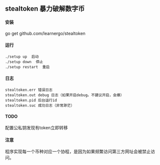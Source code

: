 ## stealtoken 暴力破解数字币

#### 安装
go get github.com/learnergo/stealtoken

#### 运行
```
./setup up  启动
./setup down  停止
./setup restart  重启
```

#### 日志

```
stealtoken.err 错误日志
stealtoken.out debug 日志（如果开启debug。不建议开启，会爆）
stealtoken.pid 后台运行id
stealtoken.suc 成功日志（非常渺茫）
```

#### TODO
配置公私钥发现有token立即转移

#### 注意
程序实现每一个币种对应一个协程，是因为如果频繁访问第三方网址会被禁止访问。


